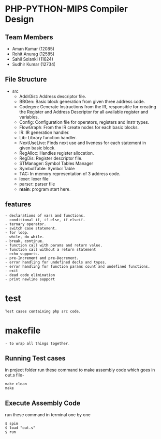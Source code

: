 # PHP-PYTHON-MIPS Compiler Design

## Team Members
- Aman Kumar (12085)
- Rohit Anurag (12585)
- Sahil Solanki (11624)
- Sudhir Kumar (12734)


## File Structure
- src
    - AddrDist: Address descriptor file.
    - BBGen: Basic block generation from given three address code.
    - Codegen: Generate Instructions from the IR, responsible for creating the Register and Address Descriptor for all available register and variables.
    - Config: Configuration file for operators, registers and Instr types.
    - FlowGraph: From the IR create nodes for each basic blocks.
    - IR: IR generation handler.
    - Lib: Library function handler.
    - NextUseLive: Finds next use and liveness for each statement in given basic block.
    - RegAlloc: Handles register allocation.
    - RegDis: Register descriptor file.
    - STManager: Symbol Tables Manager
    - SymbolTable: Symbol Table
    - TAC: In memory representation of 3 address code.
    - lexer: lexer file
    - parser: parser file
    - __main__: program start here.


## features
    - declarations of vars and functions.
    - conditional if, if-else, if-elseif.
    - ternary operator.
    - switch case statement.
    - for loop.
    - while, do-while.
    - break, continue.
    - function call with params and return value.
    - function call without a return statement
    - echo supports.
    - pre-Increment and pre-Decrement. 
    - error handling for undefined decls and types.
    - error handling for function params count and undefined functions.
    - exit 
    - dead code elimination
    - print newline support


# test
    Test cases containing php src code.


# makefile
    - to wrap all things together.

## Running Test cases

   in project folder run these command to make assembly code which goes in out.s file-

    make clean
    make


    
## Execute Assembly Code

   run these command in terminal one by one

    $ spim
    $ load "out.s"
    $ run
